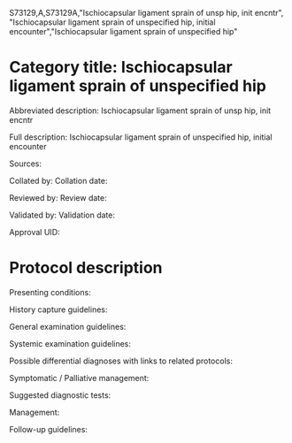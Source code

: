 S73129,A,S73129A,"Ischiocapsular ligament sprain of unsp hip, init encntr", "Ischiocapsular ligament sprain of unspecified hip, initial encounter","Ischiocapsular ligament sprain of unspecified hip"
# Category title: Ischiocapsular ligament sprain of unspecified hip

Abbreviated description: Ischiocapsular ligament sprain of unsp hip, init encntr

Full description: Ischiocapsular ligament sprain of unspecified hip, initial encounter

Sources:

Collated by:
Collation date:

Reviewed by:
Review date:

Validated by:
Validation date:

Approval UID:

# Protocol description

Presenting conditions:

History capture guidelines:

General examination guidelines:

Systemic examination guidelines:

Possible differential diagnoses with links to related protocols:

Symptomatic / Palliative management:

Suggested diagnostic tests:

Management:

Follow-up guidelines:
